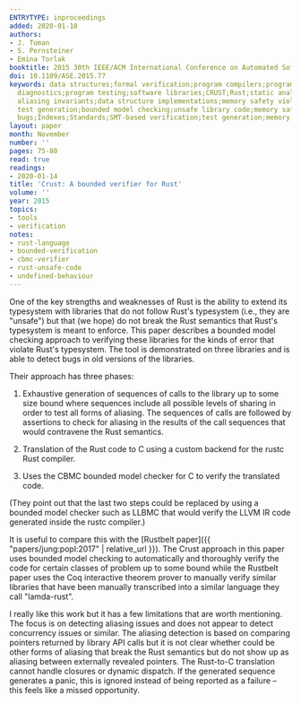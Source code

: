```yaml
---
ENTRYTYPE: inproceedings
added: 2020-01-10
authors:
- J. Toman
- S. Pernsteiner
- Emina Torlak
booktitle: 2015 30th IEEE/ACM International Conference on Automated Software Engineering (ASE)
doi: 10.1109/ASE.2015.77
keywords: data structures;formal verification;program compilers;program debugging;program
  diagnostics;program testing;software libraries;CRUST;Rust;static analysis;compiler;pointer
  aliasing invariants;data structure implementations;memory safety violations;exhaustive
  test generation;bounded model checking;unsafe library code;memory safety bugs;Arrays;Libraries;Safety;Computer
  bugs;Indexes;Standards;SMT-based verification;test generation;memory safety
layout: paper
month: November
number: ''
pages: 75-80
read: true
readings:
- 2020-01-14
title: 'Crust: A bounded verifier for Rust'
volume: ''
year: 2015
topics:
- tools
- verification
notes:
- rust-language
- bounded-verification
- cbmc-verifier
- rust-unsafe-code
- undefined-behaviour
---
```


One of the key strengths and weaknesses of Rust is the ability to extend its
typesystem with libraries that do not follow Rust's typesystem (i.e., they are
"unsafe") but that (we hope) do not break the Rust semantics that Rust's
typesystem is meant to enforce.
This paper describes a bounded model checking approach to verifying these
libraries for the kinds of error that violate Rust's typesystem.
The tool is demonstrated on three libraries and is able to detect
bugs in old versions of the libraries.

Their approach has three phases:

1. Exhaustive generation of sequences of calls to the library up to some
   size bound where sequences include all possible levels of sharing in order
   to test all forms of aliasing.
   The sequences of calls are followed by assertions to check for aliasing
   in the results of the call sequences that would contravene the Rust
   semantics.

2. Translation of the Rust code to C using a custom backend for the rustc Rust
   compiler.

3. Uses the CBMC bounded model checker for C to verify the translated code.

(They point out that the last two steps could be replaced by using a bounded
model checker such as LLBMC that would verify the LLVM IR code generated
inside the rustc compiler.)

It is useful to compare this with the
[Rustbelt paper]({{ "papers/jung:popl:2017" | relative_url }}).
The Crust approach in this paper uses bounded model checking to automatically
and thoroughly
verify the code for certain classes of problem up to some bound
while the Rustbelt paper uses the Coq interactive theorem prover to manually verify
similar libraries that have been manually transcribed into
a similar language they call "lamda-rust".

I really like this work but it has a few limitations that are worth mentioning.
The focus is on detecting aliasing issues and does not appear to detect
concurrency issues or similar.
The aliasing detection is based on comparing pointers returned by library API
calls but it is not clear whether could be other forms of aliasing that
break the Rust semantics but do not show up as aliasing between
externally revealed pointers.
The Rust-to-C translation cannot handle closures or dynamic dispatch.
If the generated sequence generates a panic, this is ignored instead of
being reported as a failure – this feels like a missed opportunity.

